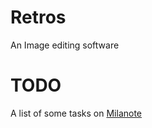 # Retros
 An Image editing software
# TODO
A list of some tasks on [Milanote](https://app.milanote.com/publish-preview/1PXP5N1qMtRE1W)
